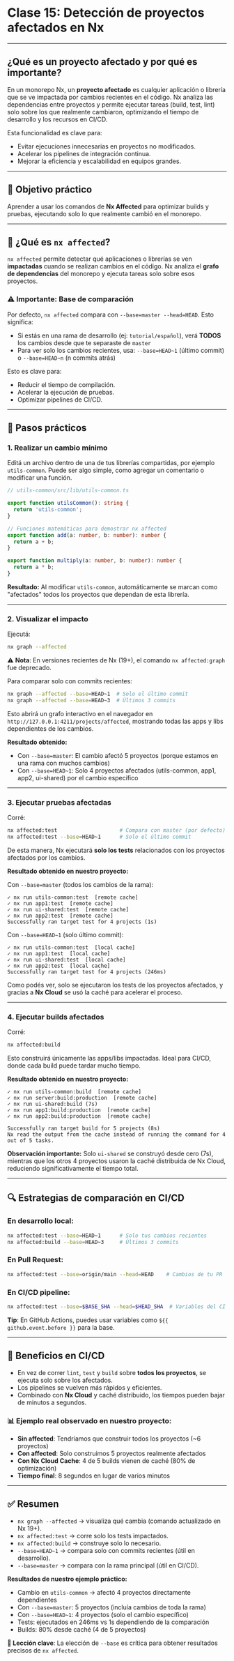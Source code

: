 # Clase 15: Detección de proyectos afectados en Nx

---

## ¿Qué es un proyecto afectado y por qué es importante?

En un monorepo Nx, un **proyecto afectado** es cualquier aplicación o librería que se ve impactada por cambios recientes en el código. Nx analiza las dependencias entre proyectos y permite ejecutar tareas (build, test, lint) solo sobre los que realmente cambiaron, optimizando el tiempo de desarrollo y los recursos en CI/CD.

Esta funcionalidad es clave para:
- Evitar ejecuciones innecesarias en proyectos no modificados.
- Acelerar los pipelines de integración continua.
- Mejorar la eficiencia y escalabilidad en equipos grandes.

---

## 🎯 Objetivo práctico
Aprender a usar los comandos de **Nx Affected** para optimizar builds y pruebas, ejecutando solo lo que realmente cambió en el monorepo.

---

## 🔹 ¿Qué es `nx affected`?
`nx affected` permite detectar qué aplicaciones o librerías se ven **impactadas** cuando se realizan cambios en el código. Nx analiza el **grafo de dependencias** del monorepo y ejecuta tareas solo sobre esos proyectos.

### ⚠️ Importante: Base de comparación
Por defecto, `nx affected` compara con `--base=master --head=HEAD`. Esto significa:
- Si estás en una rama de desarrollo (ej: `tutorial/español`), verá **TODOS** los cambios desde que te separaste de `master`
- Para ver solo los cambios recientes, usa: `--base=HEAD~1` (último commit) o `--base=HEAD~n` (n commits atrás)

Esto es clave para:
- Reducir el tiempo de compilación.
- Acelerar la ejecución de pruebas.
- Optimizar pipelines de CI/CD.

---

## 🔹 Pasos prácticos

### 1. Realizar un cambio mínimo
Editá un archivo dentro de una de tus librerías compartidas, por ejemplo `utils-common`. Puede ser algo simple, como agregar un comentario o modificar una función.

```ts
// utils-common/src/lib/utils-common.ts

export function utilsCommon(): string {
  return 'utils-common';
}

// Funciones matemáticas para demostrar nx affected
export function add(a: number, b: number): number {
  return a + b;
}

export function multiply(a: number, b: number): number {
  return a * b;
}
```

**Resultado:** Al modificar `utils-common`, automáticamente se marcan como "afectados" todos los proyectos que dependan de esta librería.

---

### 2. Visualizar el impacto
Ejecutá:
```bash
nx graph --affected
```
⚠️ **Nota**: En versiones recientes de Nx (19+), el comando `nx affected:graph` fue deprecado.

Para comparar solo con commits recientes:
```bash
nx graph --affected --base=HEAD~1  # Solo el último commit
nx graph --affected --base=HEAD~3  # Últimos 3 commits
```

Esto abrirá un grafo interactivo en el navegador en `http://127.0.0.1:4211/projects/affected`, mostrando todas las apps y libs dependientes de los cambios.

**Resultado obtenido:** 
- Con `--base=master`: El cambio afectó 5 proyectos (porque estamos en una rama con muchos cambios)
- Con `--base=HEAD~1`: Solo 4 proyectos afectados (utils-common, app1, app2, ui-shared) por el cambio específico

---

### 3. Ejecutar pruebas afectadas
Corré:
```bash
nx affected:test                    # Compara con master (por defecto)
nx affected:test --base=HEAD~1      # Solo el último commit
```
De esta manera, Nx ejecutará **solo los tests** relacionados con los proyectos afectados por los cambios.

**Resultado obtenido en nuestro proyecto:**

Con `--base=master` (todos los cambios de la rama):
```
✓ nx run utils-common:test  [remote cache]
✓ nx run app1:test  [remote cache] 
✓ nx run ui-shared:test  [remote cache]
✓ nx run app2:test  [remote cache]
Successfully ran target test for 4 projects (1s)
```

Con `--base=HEAD~1` (solo último commit):
```
✓ nx run utils-common:test  [local cache]
✓ nx run app1:test  [local cache] 
✓ nx run ui-shared:test  [local cache]
✓ nx run app2:test  [local cache]
Successfully ran target test for 4 projects (246ms)
```

Como podés ver, solo se ejecutaron los tests de los proyectos afectados, y gracias a **Nx Cloud** se usó la caché para acelerar el proceso.

---

### 4. Ejecutar builds afectados
Corré:
```bash
nx affected:build
```
Esto construirá únicamente las apps/libs impactadas. Ideal para CI/CD, donde cada build puede tardar mucho tiempo.

**Resultado obtenido en nuestro proyecto:**
```
✓ nx run utils-common:build  [remote cache]
✓ nx run server:build:production  [remote cache]
✓ nx run ui-shared:build (7s)
✓ nx run app1:build:production  [remote cache]
✓ nx run app2:build:production  [remote cache]

Successfully ran target build for 5 projects (8s)
Nx read the output from the cache instead of running the command for 4 out of 5 tasks.
```

**Observación importante:** Solo `ui-shared` se construyó desde cero (7s), mientras que los otros 4 proyectos usaron la caché distribuida de Nx Cloud, reduciendo significativamente el tiempo total.

---

## 🔍 Estrategias de comparación en CI/CD

### En desarrollo local:
```bash
nx affected:test --base=HEAD~1      # Solo tus cambios recientes
nx affected:build --base=HEAD~3     # Últimos 3 commits
```

### En Pull Request:
```bash
nx affected:test --base=origin/main --head=HEAD    # Cambios de tu PR
```

### En CI/CD pipeline:
```bash
nx affected:test --base=$BASE_SHA --head=$HEAD_SHA  # Variables del CI
```

**Tip**: En GitHub Actions, puedes usar variables como `${{ github.event.before }}` para la base.

---

## 🔹 Beneficios en CI/CD
- En vez de correr `lint`, `test` y `build` sobre **todos los proyectos**, se ejecuta solo sobre los afectados.
- Los pipelines se vuelven más rápidos y eficientes.
- Combinado con **Nx Cloud** y caché distribuido, los tiempos pueden bajar de minutos a segundos.

### 📊 Ejemplo real observado en nuestro proyecto:
- **Sin affected**: Tendríamos que construir todos los proyectos (~6 proyectos)
- **Con affected**: Solo construimos 5 proyectos realmente afectados
- **Con Nx Cloud Cache**: 4 de 5 builds vienen de caché (80% de optimización)
- **Tiempo final**: 8 segundos en lugar de varios minutos

---

## ✅ Resumen
- `nx graph --affected` → visualiza qué cambia (comando actualizado en Nx 19+).
- `nx affected:test` → corre solo los tests impactados.
- `nx affected:build` → construye solo lo necesario.
- `--base=HEAD~1` → compara solo con commits recientes (útil en desarrollo).
- `--base=master` → compara con la rama principal (útil en CI/CD).

**Resultados de nuestro ejemplo práctico:**
- Cambio en `utils-common` → afectó 4 proyectos directamente dependientes
- Con `--base=master`: 5 proyectos (incluía cambios de toda la rama)
- Con `--base=HEAD~1`: 4 proyectos (solo el cambio específico)
- Tests: ejecutados en 246ms vs 1s dependiendo de la comparación
- Builds: 80% desde caché (4 de 5 proyectos)

**🎯 Lección clave**: La elección de `--base` es crítica para obtener resultados precisos de `nx affected`.

